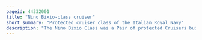 ```yaml
---
pageid: 44332001
title: "Nino Bixio-class cruiser"
short_summary: "Protected cruiser class of the Italian Royal Navy"
description: "The Nino Bixio Class was a Pair of protected Cruisers built in the 1910s for italian Regia Marina. Between 1911 and 1914 the two Ships nino Bixio and Marsala were built in Castellammare. They were intended to serve as Scouts for the main italian Fleet and required high top Speed as such. They were overweight as Built, which prevented them from reaching their intended Maximum Speed. They were a Disappointment in Service, especially compared to the Earlier—And Faster—Cruiser Quarto, which cut their Careers short."
---
```

